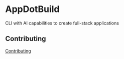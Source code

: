 # AppDotBuild

CLI with AI capabilities to create full-stack applications

## Contributing

[Contributing](./CONTRIBUTING.md)
